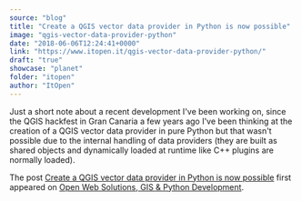 ```yaml
---
source: "blog"
title: "Create a QGIS vector data provider in Python is now possible"
image: "qgis-vector-data-provider-python"
date: "2018-06-06T12:24:41+0000"
link: "https://www.itopen.it/qgis-vector-data-provider-python/"
draft: "true"
showcase: "planet"
folder: "itopen"
author: "ItOpen"
---
```


<p>Just a short note about a recent development I've been working on, since the QGIS hackfest in Gran Canaria a few years ago I've been thinking at the creation of a QGIS vector data provider in pure Python but that wasn't possible due to the internal handling of data providers (they are built as shared objects and dynamically loaded at runtime like C++ plugins are normally loaded).</p>
<p>The post <a href="https://www.itopen.it/qgis-vector-data-provider-python/">Create a QGIS vector data provider in Python is now possible</a> first appeared on <a href="https://www.itopen.it">Open Web Solutions, GIS & Python Development</a>.</p>
